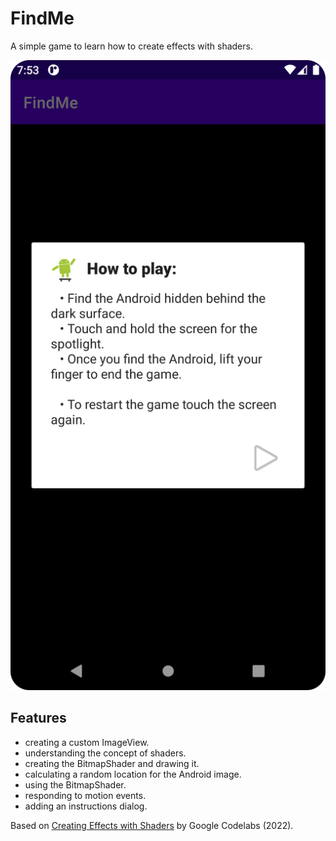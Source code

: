 # FindMe

A simple game to learn how to create effects with shaders.

<p align="center">
<img src="screenshot.png" style="width:528px;max-width: 100%;">
</p>

## Features

- creating a custom ImageView.
- understanding the concept of shaders.
- creating the BitmapShader and drawing it.
- calculating a random location for the Android image.
- using the BitmapShader.
- responding to motion events.
- adding an instructions dialog.

Based on [Creating Effects with Shaders](https://developer.android.com/codelabs/advanced-android-kotlin-training-shaders#0) by Google Codelabs (2022).
